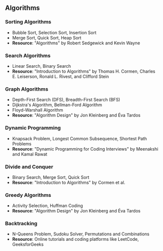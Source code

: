 ## Algorithms

### Sorting Algorithms
- Bubble Sort, Selection Sort, Insertion Sort
- Merge Sort, Quick Sort, Heap Sort
- **Resource**: "Algorithms" by Robert Sedgewick and Kevin Wayne

### Search Algorithms
- Linear Search, Binary Search
- **Resource**: "Introduction to Algorithms" by Thomas H. Cormen, Charles E. Leiserson, Ronald L. Rivest, and Clifford Stein

### Graph Algorithms
- Depth-First Search (DFS), Breadth-First Search (BFS)
- Dijkstra's Algorithm, Bellman-Ford Algorithm
- Floyd-Warshall Algorithm
- **Resource**: "Algorithm Design" by Jon Kleinberg and Éva Tardos

### Dynamic Programming
- Knapsack Problem, Longest Common Subsequence, Shortest Path Problems
- **Resource**: "Dynamic Programming for Coding Interviews" by Meenakshi and Kamal Rawat

### Divide and Conquer
- Binary Search, Merge Sort, Quick Sort
- **Resource**: "Introduction to Algorithms" by Cormen et al.

### Greedy Algorithms
- Activity Selection, Huffman Coding
- **Resource**: "Algorithm Design" by Jon Kleinberg and Éva Tardos

### Backtracking
- N-Queens Problem, Sudoku Solver, Permutations and Combinations
- **Resource**: Online tutorials and coding platforms like LeetCode, GeeksforGeeks
